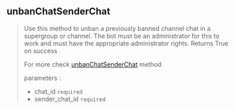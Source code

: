 ## unbanChatSenderChat

> Use this method to unban a previously banned channel chat in a supergroup or channel. The bot must be an administrator for this to work and must have the appropriate administrator rights. Returns True on success
>
> For more check [unbanChatSenderChat](https://core.telegram.org/bots/api#unbanchatsenderchat) method
>
> parameters :
>
> - chat_id `required`
> - sender_chat_id `required`
